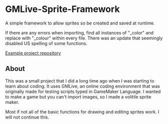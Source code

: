 # GMLive-Sprite-Framework
A simple framework to allow sprites so be created and saved at runtime.

If there are any errors when importing, find all instances of "_color" and replace with "_colour" within every file.
There was an update that seemingly disabled US spelling of some functions.  

[Example project repository](https://github.com/TotalRaMpAgE981/GMLive-Sprite-Framework-Example/ "Example Project")

## About
This was a small project that I did a long time ago when I was starting to learn about coding. 
It uses GMLive, an online coding environment that was originally made for testing scripts typed in GameMaker Language.
I wanted to make a game but you can't import images, so I made a volitile sprite maker.

Most if not all of the basic functions for drawing and editing sprites work. I will not continue this. 

